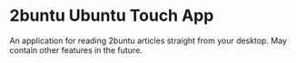 # 2buntu Ubuntu Touch App

An application for reading 2buntu articles straight from your desktop. May contain other features in the future.
